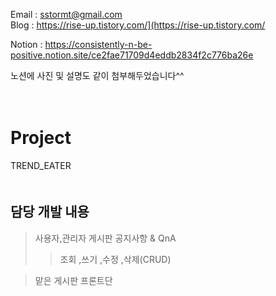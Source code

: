 
Email : sstormt@gmail.com  
Blog : https://rise-up.tistory.com/](https://rise-up.tistory.com/  

Notion : https://consistently-n-be-positive.notion.site/ce2fae71709d4eddb2834f2c776ba26e  
  
노션에 사진 및 설명도 같이 첨부해두었습니다^^  
  
　    
# Project
TREND_EATER  
　  




## 담당 개발 내용

>사용자,관리자 게시판 공지사항 & QnA  
>>조회 ,쓰기 ,수정 ,삭제(CRUD)    
 
> 맡은 게시판 프론트단  




